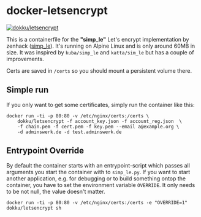# docker-letsencrypt

[![dokku/letsencrypt](http://dockeri.co/image/dokku/letsencrypt)](https://registry.hub.docker.com/r/dokku/letsencrypt)

This is a containerfile for the **"simp_le"** Let's encrypt implementation by zenhack ([simp_le](https://github.com/zenhack/simp_le)). It's running on Alpine Linux and is only around 60MB in size.
It was inspired by `kuba/simp_le` and `katta/sim_le` but has a couple of improvements.

Certs are saved in `/certs` so you should mount a persistent volume there.

## Simple run

If you only want to get some certificates, simply run the container like this:

```shell
docker run -ti -p 80:80 -v /etc/nginx/certs:/certs \
    dokku/letsencrypt -f account_key.json -f account_reg.json  \
    -f chain.pem -f cert.pem -f key.pem --email a@example.org \
    -d adminswerk.de -d test.adminswerk.de
```

## Entrypoint Override

By default the container starts with an entrypoint-script which passes all arguments you start the container with to `simp_le.py`. If you want to start another application, e.g. for debugging or to build something ontop the container, you have to set the environment variable `OVERRIDE`. It only needs to be not null, the value doesn't matter.

```shell
docker run -ti -p 80:80 -v /etc/nginx/certs:/certs -e "OVERRIDE=1" dokku/letsencrypt sh
````
